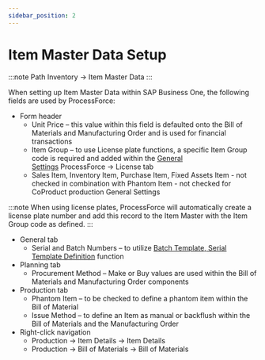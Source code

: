 ```yaml
---
sidebar_position: 2
---
```


# Item Master Data Setup

:::note Path
    Inventory → Item Master Data
:::

When setting up Item Master Data within SAP Business One, the following fields are used by ProcessForce:

- Form header
  - Unit Price – this value within this field is defaulted onto the Bill of Materials and Manufacturing Order and is used for financial transactions
  - Item Group – to use License plate functions, a specific Item Group code is required and added within the [General Settings](../system-initialization/general-settings/overview.md) ProcessForce → License tab
  - Sales Item, Inventory Item, Purchase Item, Fixed Assets Item - not checked in combination with Phantom Item - not checked for CoProduct production General Settings

:::note
    When using license plates, ProcessForce will automatically create a license plate number and add this record to the Item Master with the Item Group code as defined.
:::

- General tab
  - Serial and Batch Numbers – to utilize [Batch Template, Serial Template Definition](batch-serial-template-definition.md) function
- Planning tab
  - Procurement Method – Make or Buy values are used within the Bill of Materials and Manufacturing Order components
- Production tab
  - Phantom Item – to be checked to define a phantom item within the Bill of Material
  - Issue Method – to define an Item as manual or backflush within the Bill of Materials and the Manufacturing Order
- Right-click navigation
  - Production → Item Details → Item Details
  - Production → Bill of Materials → Bill of Materials
